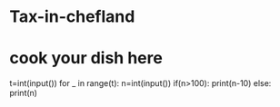 # Tax-in-chefland
# cook your dish here
t=int(input())
for _ in range(t):
    n=int(input())
    if(n>100):
        print(n-10)
    else:
        print(n)

